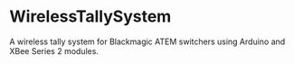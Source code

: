 # WirelessTallySystem
A wireless tally system for Blackmagic ATEM switchers using Arduino and XBee Series 2 modules.
